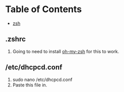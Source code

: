 # Table of Contents
* [zsh](#.zshrc)

## .zshrc
1. Going to need to install [oh-my-zsh](https://github.com/robbyrussell/oh-my-zsh) for this to work.

## /etc/dhcpcd.conf
1. sudo nano /etc/dhcpcd.conf
2. Paste this file in.
